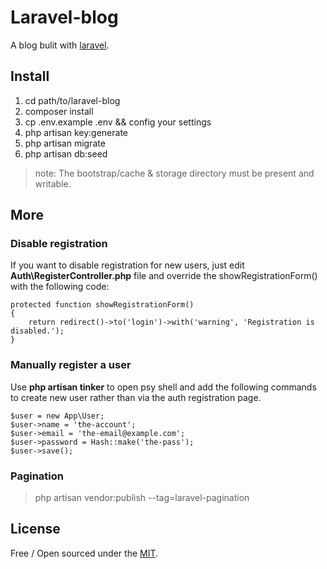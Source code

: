 # Laravel-blog
A blog bulit with [laravel](https://laravel.com/).

## Install
1. cd path/to/laravel-blog
2. composer install
3. cp .env.example .env && config your settings
4. php artisan key:generate 
5. php artisan migrate
6. php artisan db:seed


> note: The bootstrap/cache & storage directory must be present and writable.

## More
### Disable registration
If you want to disable registration for new users, just edit **Auth\RegisterController.php** file and override the showRegistrationForm() with the following code:


    protected function showRegistrationForm()
    {
        return redirect()->to('login')->with('warning', 'Registration is disabled.');
    }

### Manually register a user 
Use **php artisan tinker** to open psy shell and add the following commands to create new user rather than via the auth registration page.
    
	$user = new App\User;
	$user->name = 'the-account';
    $user->email = 'the-email@example.com';
    $user->password = Hash::make('the-pass');
    $user->save();

### Pagination 
> php artisan vendor:publish --tag=laravel-pagination

## License
Free / Open sourced under the [MIT](https://github.com/magiclyde/laravel-blog/blob/master/LICENSE).
